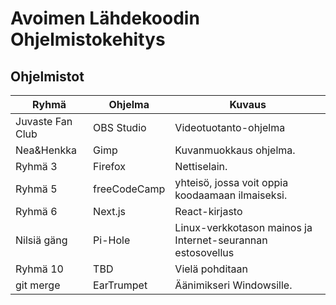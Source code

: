 # Avoimen Lähdekoodin Ohjelmistokehitys

## Ohjelmistot


| Ryhmä               | Ohjelma         | Kuvaus                                                      |
|---------------------|-----------------|-------------------------------------------------------------|
| Juvaste Fan Club    | OBS Studio      | Videotuotanto-ohjelma                                       |
| Nea&Henkka          | Gimp            | Kuvanmuokkaus ohjelma.                                      |
| Ryhmä 3             | Firefox         | Nettiselain.                                                |
| Ryhmä 5             | freeCodeCamp    | yhteisö, jossa voit oppia koodaamaan ilmaiseksi.            |
| Ryhmä 6             | Next.js         | React-kirjasto                                              |
| Nilsiä gäng         | Pi-Hole         | Linux-verkkotason mainos ja Internet-seurannan estosovellus |
| Ryhmä 10            | TBD             | Vielä pohditaan                                             |
| git merge           | EarTrumpet      | Äänimikseri Windowsille.                                    |

